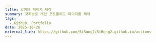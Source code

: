 ```yaml
---
title: 깃허브 페이지 제작
summary: 깃허브로 개인 포트폴리오 페이지를 제작
tags:
  - Github, Portfolio
date: 2025-10-26
external_link: https://github.com/SiRung2/SiRung2.github.io/actions
---
```

